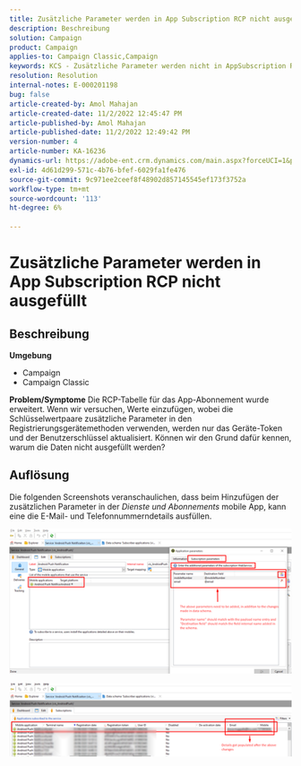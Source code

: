 ```yaml
---
title: Zusätzliche Parameter werden in App Subscription RCP nicht ausgefüllt
description: Beschreibung
solution: Campaign
product: Campaign
applies-to: Campaign Classic,Campaign
keywords: KCS - Zusätzliche Parameter werden nicht in AppSubscription Rcp ACC ausgefüllt
resolution: Resolution
internal-notes: E-000201198
bug: false
article-created-by: Amol Mahajan
article-created-date: 11/2/2022 12:45:47 PM
article-published-by: Amol Mahajan
article-published-date: 11/2/2022 12:49:42 PM
version-number: 4
article-number: KA-16236
dynamics-url: https://adobe-ent.crm.dynamics.com/main.aspx?forceUCI=1&pagetype=entityrecord&etn=knowledgearticle&id=6e46d644-ac5a-ed11-9561-6045bd006a22
exl-id: 4d61d299-571c-4b76-bfef-6029fa1fe476
source-git-commit: 9c971ee2ceef8f48902d857145545ef173f3752a
workflow-type: tm+mt
source-wordcount: '113'
ht-degree: 6%

---
```


# Zusätzliche Parameter werden in App Subscription RCP nicht ausgefüllt

## Beschreibung

<b>Umgebung</b>
- Campaign
- Campaign Classic

<b>Problem/Symptome</b>
Die RCP-Tabelle für das App-Abonnement wurde erweitert. Wenn wir versuchen, Werte einzufügen, wobei die Schlüsselwertpaare zusätzliche Parameter in den Registrierungsgerätemethoden verwenden, werden nur das Geräte-Token und der Benutzerschlüssel aktualisiert. Können wir den Grund dafür kennen, warum die Daten nicht ausgefüllt werden?


## Auflösung


Die folgenden Screenshots veranschaulichen, dass beim Hinzufügen der zusätzlichen Parameter in der *Dienste und Abonnements* mobile App, kann eine die E-Mail- und Telefonnummerndetails ausfüllen.



![](assets/bc1c5473-4bd0-ec11-a7b5-00224809c556.png)



![](assets/ddd78ad4-4bd0-ec11-a7b5-00224809c556.png)
